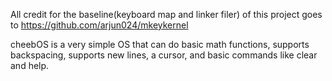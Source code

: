 All credit for the baseline(keyboard map and linker filer) of this project goes to https://github.com/arjun024/mkeykernel

cheebOS is a very simple OS that can do basic math functions, supports backspacing,
supports new lines, a cursor, and basic commands like clear and help.